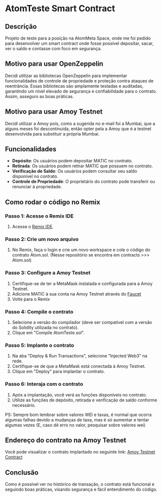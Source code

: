 # AtomTeste Smart Contract

## Descrição

Projeto de teste para a posição na AtomMeta Space, onde me foi pedido para desenvolver um smart contract onde fosse possível depositar, sacar, ver o saldo e contasse com foco em segurança.

## Motivo para usar OpenZeppelin

Decidi utilizar as bibliotecas OpenZeppelin para implementar funcionalidades de controle de propriedade e proteção contra ataques de reentrância. Essas bibliotecas são amplamente testadas e auditadas, garantindo um nível elevado de segurança e confiabilidade para o contrato. Assim, asseguro as boas práticas.

## Motivo para usar Amoy Testnet

Decidi utilizar a Amoy pois, como a sugerida no e-mail foi a Mumbai, que a alguns meses foi descontinuida, então opter pela a Amoy que é a testnet desenvolvida para substituir a própria Mumbai.

## Funcionalidades

- **Depósito**: Os usuários podem depositar MATIC no contrato.
- **Retirada**: Os usuários podem retirar MATIC que possuem no contrato.
- **Verificação de Saldo**: Os usuários podem consultar seu saldo disponível no contrato.
- **Controle de Propriedade**: O proprietário do contrato pode transferir ou renunciar à propriedade.

## Como rodar o código no Remix

### Passo 1: Acesse o Remix IDE

1. Acesse o [Remix IDE](https://remix.ethereum.org/).

### Passo 2: Crie um novo arquivo

1. No Remix, faça o login e crie um novo workspace e cole o código do contrato Atom.sol. (Nesse repositório se encontra em contracts >>> Atom.sol)


### Passo 3: Configure a Amoy Testnet

1. Certifique-se de ter a MetaMask instalada e configurada para a Amoy Testnet.
2. Adicione MATIC à sua conta na Amoy Testnet através do [Faucet](https://www.alchemy.com/faucets/polygon-amoy)
3. Volte para o Remix

### Passo 4: Compile o contrato

1. Selecione a versão do compilador (deve ser compatível com a versão do Solidity utilizada no contrato).
2. Clique em "Compile AtomTeste.sol".

### Passo 5: Implante o contrato

1. Na aba "Deploy & Run Transactions", selecione "Injected Web3" na rede.
2. Certifique-se de que a MetaMask está conectada à Amoy Testnet.
3. Clique em "Deploy" para implantar o contrato.

### Passo 6: Interaja com o contrato

1. Após a implantação, você verá as funções disponíveis no contrato.
2. Utilize as funções de depósito, retirada e verificação de saldo conforme necessário.

PS: Sempre bom lembrar sobre valores WEI e taxas, é normal que ocorra algumas falhas devido a mudanças de taxa, mas é só aumentar e tentar algumas vezes (E, caso dê erro no valor, pesquisar sobre valores wei)
## Endereço do contrato na Amoy Testnet

Você pode visualizar o contrato implantado no seguinte link: [Amoy Testnet Contract](https://amoy.polygonscan.com/address/0x858f30Ae202d23173d7B2bAad56Ca43F6e6E8958)

## Conclusão

Como é possível ver no histórico de transação, o contrato está funcional e seguindo boas práticas, visando segurança e fácil entendimento do código.
